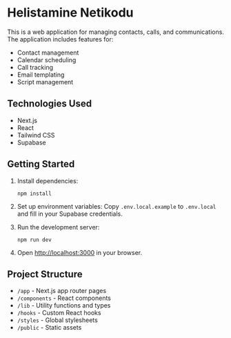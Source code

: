 # Helistamine Netikodu

This is a web application for managing contacts, calls, and communications. The application includes features for:

- Contact management
- Calendar scheduling
- Call tracking
- Email templating
- Script management

## Technologies Used

- Next.js
- React
- Tailwind CSS
- Supabase

## Getting Started

1. Install dependencies:
   ```
   npm install
   ```

2. Set up environment variables:
   Copy `.env.local.example` to `.env.local` and fill in your Supabase credentials.

3. Run the development server:
   ```
   npm run dev
   ```

4. Open [http://localhost:3000](http://localhost:3000) in your browser.

## Project Structure

- `/app` - Next.js app router pages
- `/components` - React components
- `/lib` - Utility functions and types
- `/hooks` - Custom React hooks
- `/styles` - Global stylesheets
- `/public` - Static assets 